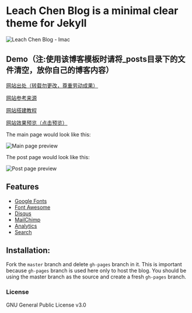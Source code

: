 
# Leach Chen Blog is a minimal clear theme for Jekyll
![Leach Chen Blog - Imac](https://github.com/artemsheludko/adam-blog/blob/master/assets/img/adam-blog-imac.jpg?raw=true)

## Demo（注:使用该博客模板时请将_posts目录下的文件清空，放你自己的博客内容）
[网站出处（转载勿更改，尊重劳动成果）](https://github.com/leach-chen/leach-chen.github.io/)

[网站参考来源](https://github.com/artemsheludko/adam-blog)

[网站搭建教程](https://leach-chen.github.io/jekyll-github-blog/)

[网站效果预览（点击预览）](https://leach-chen.github.io/)

The main page would look like this:

![Main page preview](https://leach-chen.github.io/other/img/mainpage.png)

The post page would look like this:

![Post page preview](https://leach-chen.github.io/other/img/articlepage.png)

## Features

- [Google Fonts](https://fonts.google.com/)
- [Font Awesome](http://fontawesome.io/)
- [Disqus](https://disqus.com/)
- [MailChimp](https://mailchimp.com/)
- [Analytics](https://analytics.google.com/analytics/web/)
- [Search](https://github.com/christian-fei/Simple-Jekyll-Search)

## Installation:

Fork the ``master`` branch and delete ``gh-pages`` branch in it. This is important because ``gh-pages`` branch is used here only to host the blog. You should be using the master branch as the source and create a fresh ``gh-pages`` branch.

### License

GNU General Public License v3.0
